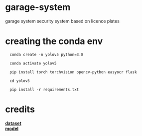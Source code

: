 # garage-system
garage system security system based on licence plates

# creating the conda env
```shell
  conda create -n yolov5 python=3.8
```
```shell 
  conda activate yolov5
```
```shell
  pip install torch torchvision opencv-python easyocr flask
```
```shell
  cd yolov5
```
```shell
  pip install -r requirements.txt
```

# credits
**[dataset](https://www.kaggle.com/datasets/andrewmvd/car-plate-detection)**
<br>
**[model](https://github.com/ultralytics/yolov5)**
